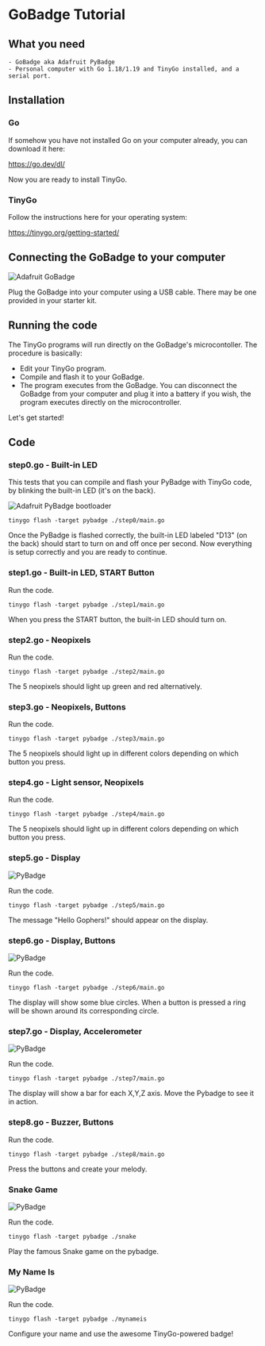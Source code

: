 # GoBadge Tutorial

## What you need

    - GoBadge aka Adafruit PyBadge
    - Personal computer with Go 1.18/1.19 and TinyGo installed, and a serial port.

## Installation

### Go

If somehow you have not installed Go on your computer already, you can download it here:

https://go.dev/dl/

Now you are ready to install TinyGo.

### TinyGo

Follow the instructions here for your operating system:

https://tinygo.org/getting-started/

## Connecting the GoBadge to your computer

![Adafruit GoBadge](./images/pybadge_hello.jpg)

Plug the GoBadge into your computer using a USB cable. There may be one provided in your starter kit.

## Running the code

The TinyGo programs will run directly on the GoBadge's microcontoller. The procedure is basically:

- Edit your TinyGo program.
- Compile and flash it to your GoBadge.
- The program executes from the GoBadge. You can disconnect the GoBadge from your computer and plug it into a battery if you wish, the program executes directly on the microcontroller.

Let's get started!

## Code

### step0.go - Built-in LED

This tests that you can compile and flash your PyBadge with TinyGo code, by blinking the built-in LED (it's on the back).

![Adafruit PyBadge bootloader](./images/pybadge_bootloader.jpg)

```
tinygo flash -target pybadge ./step0/main.go
```

Once the PyBadge is flashed correctly, the built-in LED labeled "D13" (on the back) should start to turn on and off once per second. Now everything is setup correctly and you are ready to continue.

### step1.go - Built-in LED, START Button

Run the code.

```
tinygo flash -target pybadge ./step1/main.go
```

When you press the START button, the built-in LED should turn on.

### step2.go - Neopixels

Run the code.

```
tinygo flash -target pybadge ./step2/main.go
```

The 5 neopixels should light up green and red alternatively.

### step3.go - Neopixels, Buttons

Run the code.

```
tinygo flash -target pybadge ./step3/main.go
```

The 5 neopixels should light up in different colors depending on which button you press.

### step4.go - Light sensor, Neopixels

Run the code.

```
tinygo flash -target pybadge ./step4/main.go
```

The 5 neopixels should light up in different colors depending on which button you press.

### step5.go - Display

![PyBadge](./images/pybadge_hello.jpg)

Run the code.

```
tinygo flash -target pybadge ./step5/main.go
```

The message "Hello Gophers!" should appear on the display.

### step6.go - Display, Buttons

![PyBadge](./images/pybadge_display_buttons.jpg)

Run the code.

```
tinygo flash -target pybadge ./step6/main.go
```

The display will show some blue circles. When a button is pressed a ring will be shown around its corresponding circle.

### step7.go - Display, Accelerometer

![PyBadge](./images/pybadge_accel.jpg)

Run the code.

```
tinygo flash -target pybadge ./step7/main.go
```

The display will show a bar for each X,Y,Z axis. Move the Pybadge to see it in action.

### step8.go - Buzzer, Buttons

Run the code.

```
tinygo flash -target pybadge ./step8/main.go
```

Press the buttons and create your melody.

### Snake Game

![PyBadge](./images/pybadge_snake.jpg)

Run the code.

```
tinygo flash -target pybadge ./snake
```

Play the famous Snake game on the pybadge.

### My Name Is

![PyBadge](./images/pybadge_mynameis.jpg)

Run the code.

```
tinygo flash -target pybadge ./mynameis
```

Configure your name and use the awesome TinyGo-powered badge!
